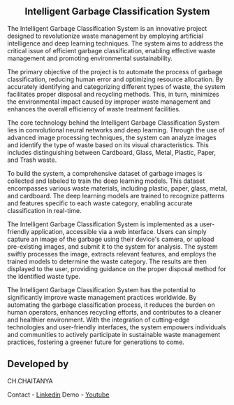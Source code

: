<h2><center> Intelligent Garbage Classification System </center></h2>

The Intelligent Garbage Classification System is an innovative project designed to revolutionize waste management by employing artificial intelligence and deep learning techniques. The system aims to address the critical issue of efficient garbage classification, enabling effective waste management and promoting environmental sustainability.

The primary objective of the project is to automate the process of garbage classification, reducing human error and optimizing resource allocation. By accurately identifying and categorizing different types of waste, the system facilitates proper disposal and recycling methods. This, in turn, minimizes the environmental impact caused by improper waste management and enhances the overall efficiency of waste treatment facilities.

The core technology behind the Intelligent Garbage Classification System lies in convolutional neural networks and deep learning. Through the use of advanced image processing techniques, the system can analyze images and identify the type of waste based on its visual characteristics. This includes distinguishing between Cardboard, Glass, Metal, Plastic, Paper, and Trash waste.

To build the system, a comprehensive dataset of garbage images is collected and labeled to train the deep learning models. This dataset encompasses various waste materials, including plastic, paper, glass, metal, and cardboard. The deep learning models are trained to recognize patterns and features specific to each waste category, enabling accurate classification in real-time.

The Intelligent Garbage Classification System is implemented as a user-friendly application, accessible via a web interface. Users can simply capture an image of the garbage using their device's camera, or upload pre-existing images, and submit it to the system for analysis. The system swiftly processes the image, extracts relevant features, and employs the trained models to determine the waste category. The results are then displayed to the user, providing guidance on the proper disposal method for the identified waste type.

The Intelligent Garbage Classification System has the potential to significantly improve waste management practices worldwide. By automating the garbage classification process, it reduces the burden on human operators, enhances recycling efforts, and contributes to a cleaner and healthier environment. With the integration of cutting-edge technologies and user-friendly interfaces, the system empowers individuals and communities to actively participate in sustainable waste management practices, fostering a greener future for generations to come.

<h2> Developed by </h2>
CH.CHAITANYA 

Contact - <a href="www.linkedin.com/in/sharan-vj"> Linkedin</a> Demo - <a href="https://youtu.be/glW_EfoHDAg"> Youtube </a>
